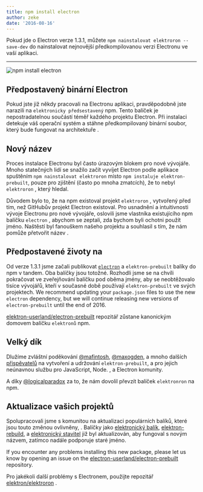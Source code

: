 ```yaml
---
title: npm install electron
author: zeke
date: '2016-08-16'
---
```


Pokud jde o Electron verze 1.3.1, můžete `npm nainstalovat elektroron --save-dev` do nainstalovat nejnovější předkompilovanou verzi Electronu ve vaší aplikaci.

---

![npm install electron](https://cloud.githubusercontent.com/assets/378023/17259327/3e3196be-55cb-11e6-8156-525e9c45e66e.png)

## Předpostavený binární Electron

Pokud jste již někdy pracovali na Electronu aplikaci, pravděpodobně jste narazili na `elektronicky předsestavený` npm. Tento balíček je nepostradatelnou součástí téměř každého projektu Electron. Při instalaci detekuje váš operační systém a stáhne předkompilovaný binární soubor, který bude fungovat na architektuře .

## Nový název

Proces instalace Electronu byl často úrazovým blokem pro nové vývojáře. Mnoho statečných lidí se snažilo začít vyvíjet Electron podle aplikace spuštěním `npm nainstalovat elektroron` místo `npm instaluje elektron-prebuilt`, pouze pro zjištění (často po mnoha zmatcích), že to nebyl `elektroron` , který hledal.

Důvodem bylo to, že na npm existoval projekt `elektroron` , vytvořený před tím, než GitHubův projekt Electron existoval. Pro usnadnění a intuitivnosti vývoje Electronu pro nové vývojáře, oslovili jsme vlastníka existujícího npm balíčku `electron` , abychom se zeptali, zda bychom byli ochotni použít jméno. Naštěstí byl fanouškem našeho projektu a souhlasil s tím, že nám pomůže přetvořit název .

## Předpostavené životy na

Od verze 1.3.1 jsme začali publikovat [`electron`](https://www.npmjs.com/package/electron) a `elektron-prebuilt` balíky do npm v tandem. Oba balíčky jsou totožné. Rozhodli jsme se na chvíli pokračovat ve zveřejňování balíčku pod oběma jmény, aby se neobtěžovalo tisíce vývojářů, kteří v současné době používají `elektron-prebuilt` ve svých projektech. We recommend updating your `package.json` files to use the  new `electron` dependency, but we will continue releasing new versions of `electron-prebuilt` until the end of 2016.

[elektron-userland/electron-prebuilt](https://github.com/electron-userland/electron-prebuilt) repozitář zůstane kanonickým domovem balíčku `elektronů` npm.

## Velký dík

Dlužíme zvláštní poděkování [@mafintosh](https://github.com/mafintosh), [@maxogden](https://github.com/maxogden), a mnoho dalších [přispěvatelů](https://github.com/electron-userland/electron-prebuilt/graphs/contributors) na vytvoření a udržování `elektron-prebuilt`, a pro jejich neúnavnou službu pro JavaScript, Node. , a Electron komunity.

A díky [@logicalparadox](https://github.com/logicalparadox) za to, že nám dovolil převzít balíček `elektronron` na npm.

## Aktualizace vašich projektů

Spolupracovali jsme s komunitou na aktualizaci populárních balíků, které jsou touto změnou ovlivněny, . Balíčky jako [elektronický balík](https://github.com/electron-userland/electron-packager), [elektron-rebuild](https://github.com/electron/electron-rebuild), a [elektronický stavitel](https://github.com/electron-userland/electron-builder) již byl aktualizován, aby fungoval s novým názvem, zatímco nadále podporuje staré jméno.

If you encounter any problems installing this new package, please let us know by opening an issue on the [electron-userland/electron-prebuilt](https://github.com/electron-userland/electron-prebuilt/issues) repository.

Pro jakékoli další problémy s Electronem, použijte repozitář [elektron/elektroron](https://github.com/electron/electron/issues) .

